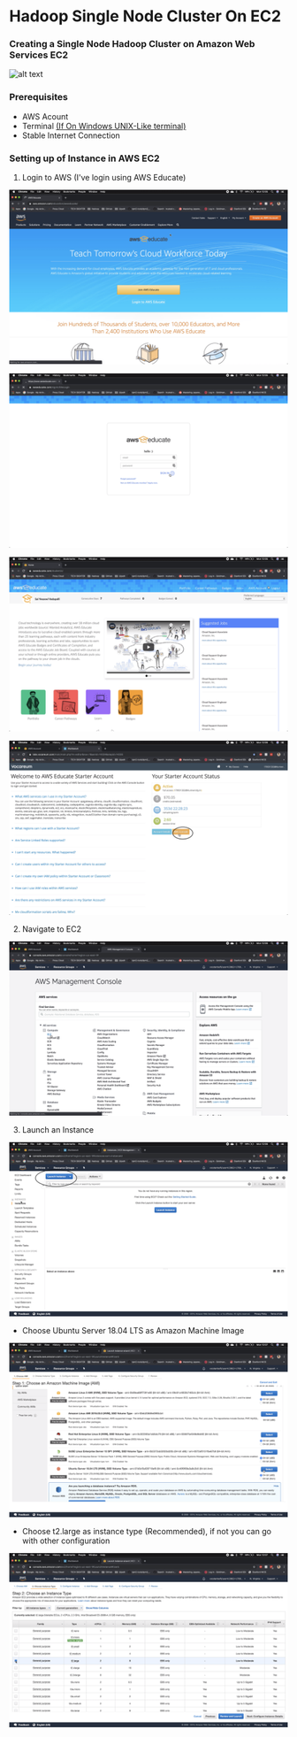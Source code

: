# Hadoop Single Node Cluster On EC2

### Creating a Single Node Hadoop Cluster on Amazon Web Services EC2

![alt text](https://mapr.com/products/apache-hadoop/assets/hadoop-logo.png "Hadoop Logo")

### Prerequisites
* AWS Acount
* Terminal [(If On Windows UNIX-Like terminal)](https://itsfoss.com/run-linux-commands-in-windows/)
* Stable Internet Connection

### Setting up of Instance in AWS EC2
1. Login to AWS (I've login using AWS Educate)

![alt text](./Images/1.png "AWS Educate Homepage")

![alt text](./Images/2.png "AWS Educate Login")

![alt text](./Images/3.png "Navigate to AWS Account")

![alt text](./Images/4.png "Navigate to AWS Console")


2.  Navigate to EC2

![alt text](./Images/5.png "Navigate to AWS Account")


3. Launch an Instance

![alt text](./Images/6.png "Launch Instance")

* Choose Ubuntu Server 18.04 LTS as Amazon Machine Image

![alt text](./Images/7.png "Ubuntu AMI")


* Choose t2.large as instance type (Recommended), if not you can go with other configuration

![alt text](./Images/8.png "Instance Type")

